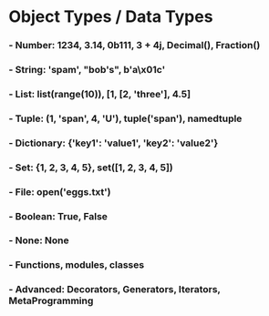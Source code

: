 # **Object Types / Data Types**

### - **Number:** 1234, 3.14, 0b111, 3 + 4j, Decimal(), Fraction()

### - **String:** 'spam', "bob's", b'a\x01c'

### - **List:** list(range(10)), [1, [2, 'three'], 4.5]

### - **Tuple:** (1, 'span', 4, 'U'), tuple('span'), namedtuple

### - **Dictionary:** {'key1': 'value1', 'key2': 'value2'}

### - **Set:** {1, 2, 3, 4, 5}, set([1, 2, 3, 4, 5])

### - **File:** open('eggs.txt')

### - **Boolean:** True, False

### - **None:** None

### - **Functions, modules, classes**

### - **Advanced:** Decorators, Generators, Iterators, MetaProgramming
